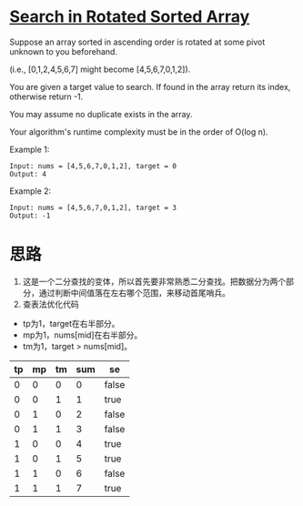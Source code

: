 # [Search in Rotated Sorted Array](https://leetcode.com/problems/search-in-rotated-sorted-array/)

Suppose an array sorted in ascending order is rotated at some pivot unknown to you beforehand.

(i.e., [0,1,2,4,5,6,7] might become [4,5,6,7,0,1,2]).

You are given a target value to search. If found in the array return its index, otherwise return -1.

You may assume no duplicate exists in the array.

Your algorithm's runtime complexity must be in the order of O(log n).

Example 1:

    Input: nums = [4,5,6,7,0,1,2], target = 0
    Output: 4

Example 2:

    Input: nums = [4,5,6,7,0,1,2], target = 3
    Output: -1

# 思路

1. 这是一个二分查找的变体，所以首先要非常熟悉二分查找。把数据分为两个部分，通过判断中间值落在左右哪个范围，来移动首尾哨兵。
2. 查表法优化代码
  * tp为1，target在右半部分。
  * mp为1，nums[mid]在右半部分。
  * tm为1，target > nums[mid]。

|  tp  |  mp  |  tm  |  sum |  se   |
| ---- | ---- | ---- | ---- | ----- |
|  0   |   0  |   0  |   0  | false |
|  0   |   0  |   1  |   1  | true  |
|  0   |   1  |   0  |   2  | false |
|  0   |   1  |   1  |   3  | false |
|  1   |   0  |   0  |   4  | true  |
|  1   |   0  |   1  |   5  | true  |
|  1   |   1  |   0  |   6  | false |
|  1   |   1  |   1  |   7  | true  |
